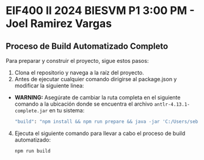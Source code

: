 # EIF400 II 2024 BIESVM P1 3:00 PM - Joel Ramirez Vargas

## Proceso de Build Automatizado Completo

Para preparar y construir el proyecto, sigue estos pasos:

1. Clona el repositorio y navega a la raíz del proyecto.
2. Antes de ejecutar cualquier comando dirigirse al package.json y modificar la siguiente linea:
- **WARNING:** Asegúrate de cambiar la ruta completa en el siguiente comando a la ubicación donde se encuentra el archivo `antlr-4.13.1-complete.jar` en tu sistema:
   ```bash
   "build": "npm install && npm run prepare && java -jar 'C:/Users/sebas/Desktop/EIF400-II-2024-BIES-VM-3-PM/lib/antlr-4.13.1-complete.jar' -Dlanguage=JavaScript BIESVM.g4 -visitor && node index.js"
   
4. Ejecuta el siguiente comando para llevar a cabo el proceso de build automatizado:

   ```bash
   npm run build

